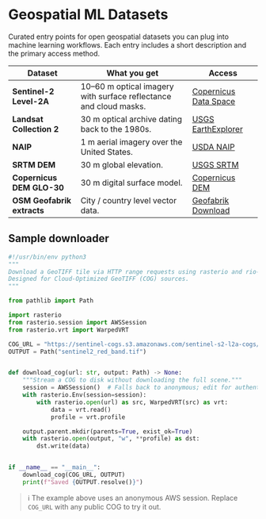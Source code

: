 # Geospatial ML Datasets

Curated entry points for open geospatial datasets you can plug into machine learning workflows. Each entry includes a short description and the primary access method.

| Dataset | What you get | Access |
| --- | --- | --- |
| **Sentinel-2 Level-2A** | 10–60 m optical imagery with surface reflectance and cloud masks. | [Copernicus Data Space](https://dataspace.copernicus.eu/explore-data/data-collections/sentinel-2) |
| **Landsat Collection 2** | 30 m optical archive dating back to the 1980s. | [USGS EarthExplorer](https://earthexplorer.usgs.gov/) |
| **NAIP** | 1 m aerial imagery over the United States. | [USDA NAIP](https://www.fsa.usda.gov/programs-and-services/aerial-photography/imagery-programs/naip-imagery/) |
| **SRTM DEM** | 30 m global elevation. | [USGS SRTM](https://lpdaac.usgs.gov/products/srtmv003/) |
| **Copernicus DEM GLO-30** | 30 m digital surface model. | [Copernicus DEM](https://dataspace.copernicus.eu/explore-data/data-collections/copernicus-contributing-missions/collections-description/COP-DEM) |
| **OSM Geofabrik extracts** | City / country level vector data. | [Geofabrik Download](https://download.geofabrik.de/) |

## Sample downloader

```python
#!/usr/bin/env python3
"""
Download a GeoTIFF tile via HTTP range requests using rasterio and rio-xarray.
Designed for Cloud-Optimized GeoTIFF (COG) sources.
"""

from pathlib import Path

import rasterio
from rasterio.session import AWSSession
from rasterio.vrt import WarpedVRT

COG_URL = "https://sentinel-cogs.s3.amazonaws.com/sentinel-s2-l2a-cogs/48/Q/WE/2020/9/S2B_48QWE_20200929_0_L2A/B04.tif"
OUTPUT = Path("sentinel2_red_band.tif")


def download_cog(url: str, output: Path) -> None:
    """Stream a COG to disk without downloading the full scene."""
    session = AWSSession()  # Falls back to anonymous; edit for authenticated buckets.
    with rasterio.Env(session=session):
        with rasterio.open(url) as src, WarpedVRT(src) as vrt:
            data = vrt.read()
            profile = vrt.profile

    output.parent.mkdir(parents=True, exist_ok=True)
    with rasterio.open(output, "w", **profile) as dst:
        dst.write(data)


if __name__ == "__main__":
    download_cog(COG_URL, OUTPUT)
    print(f"Saved {OUTPUT.resolve()}")
```

> ℹ️ The example above uses an anonymous AWS session. Replace `COG_URL` with any public COG to try it out.
